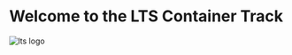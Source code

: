 # Welcome to the LTS Container Track

![lts logo](https://github.com/bemer/lts-workshop/blob/master/images/lts_logo.png)
